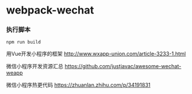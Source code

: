 # webpack-wechat

### 执行脚本

~~~
npm run build
~~~


用Vue开发小程序的框架 http://www.wxapp-union.com/article-3233-1.html

微信小程序开发资源汇总  https://github.com/justjavac/awesome-wechat-weapp

微信小程序热更代码  https://zhuanlan.zhihu.com/p/34191831
